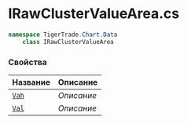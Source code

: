 
# IRawClusterValueArea.cs
```csharp
namespace TigerTrade.Chart.Data  
    class IRawClusterValueArea
```

### Свойства
| Название | Описание |
| --- | --- |
| [`Vah`](./Свойства/Vah.md) | *Описание* |
| [`Val`](./Свойства/Val.md) | *Описание* |
